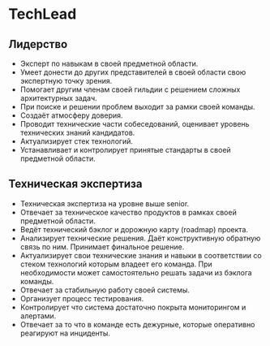 # TechLead

## Лидерство

- Эксперт по навыкам в своей предметной области.
- Умеет донести до других представителей в своей области свою экспертную точку зрения.
- Помогает другим членам своей гильдии с решением сложных архитектурных задач.
- При поиске и решении проблем выходит за рамки своей команды.
- Создаёт атмосферу доверия.
- Проводит технические части собеседований, оценивает уровень технических знаний кандидатов.
- Актуализирует стек технологий.
- Устанавливает и контролирует принятые стандарты в своей предметной области.

## Техническая экспертиза

- Техническая экспертиза на уровне выше senior.
- Отвечает за техническое качество продуктов в рамках своей предметной области.
- Ведёт технический бэклог и дорожную карту (roadmap) проекта.
- Анализирует технические решения. Даёт конструктивную обратную связь по ним. Принимает финальное решение.
- Актуализирует свои технические знания и навыки в соответствии со стеком технологий которым владеет его команда. При необходимости может самостоятельно решать задачи из бэклога команды.
- Отвечает за стабильную работу своей системы.
- Организует процесс тестирования.
- Контролирует что система достаточно покрыта мониторингом и алертами.
- Отвечает за то что в команде есть дежурные, которые оперативно реагируют на инциденты.
